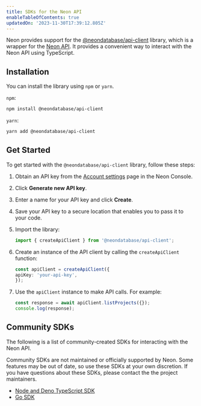 ```yaml
---
title: SDKs for the Neon API
enableTableOfContents: true
updatedOn: '2023-11-30T17:39:12.805Z'
---
```


Neon provides support for the [@neondatabase/api-client](https://www.npmjs.com/package/@neondatabase/api-client) library, which is a wrapper for the [Neon API](https://api-docs.neon.tech/reference/getting-started-with-neon-api). It provides a convenient way to interact with the Neon API using TypeScript.

## Installation

You can install the library using `npm` or `yarn`.

`npm`:

```bash
npm install @neondatabase/api-client
```

`yarn`:

```bash
yarn add @neondatabase/api-client
```

## Get Started

To get started with the `@neondatabase/api-client` library, follow these steps:

1. Obtain an API key from the [Account settings](https://console.neon.tech/app/settings/api-keys) page in the Neon Console.

2. Click **Generate new API key**.

3. Enter a name for your API key and click **Create**.

4. Save your API key to a secure location that enables you to pass it to your code.

5. Import the library:

   ```typescript
   import { createApiClient } from '@neondatabase/api-client';
   ```

6. Create an instance of the API client by calling the `createApiClient` function:

    ```typescript
    const apiClient = createApiClient({
    apiKey: 'your-api-key',
    });
    ```

7. Use the `apiClient` instance to make API calls. For example:

    ```typescript
    const response = await apiClient.listProjects({});
    console.log(response);
    ```

## Community SDKs

The following is a list of community-created SDKs for interacting with the Neon API.

<Admonition type="note">
Community SDKs are not maintained or officially supported by Neon. Some features may be out of date, so use these SDKs at your own discretion. If you have questions about these SDKs, please contact the the project maintainers.
</Admonition>

- [Node and Deno TypeScript SDK](https://github.com/paambaati/neon-js-sdk)
- [Go SDK](https://github.com/kislerdm/neon-sdk-go)
